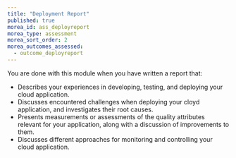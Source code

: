 ```yaml
---
title: "Deployment Report"
published: true
morea_id: ass_deployreport
morea_type: assessment
morea_sort_order: 2
morea_outcomes_assessed:
  - outcome_deployreport
---
```

You are done with this module when you have written a report that:

- Describes your experiences in developing, testing, and deploying your cloud application.
- Discusses encountered challenges when deploying your cloyd application, and investigates their root causes.
- Presents measurements or assessments of the quality attributes relevant for your application, along with a discussion of improvements to them.
- Discusses different approaches for monitoring and controlling your cloud application.
